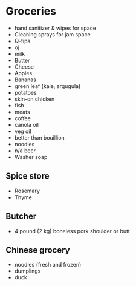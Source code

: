 # Groceries

- hand sanitizer & wipes for space
- Cleaning sprays for jam space
- Q-tips
- oj
- milk
- Butter
- Cheese
- Apples
- Bananas
- green leaf (kale, argugula)
- potatoes
- skin-on chicken
- fish
- meats
- coffee
- canola oil
- veg oil
- better than bouillion
- noodles
- n/a beer
- Washer soap

## Spice store

- Rosemary
- Thyme

## Butcher

- 4 pound (2 kg) boneless pork shoulder or butt

## Chinese grocery

- noodles (fresh and frozen)
- dumplings
- duck
